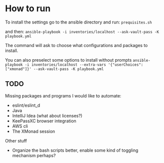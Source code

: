 # How to run

To install the settings go to the ansible directory and run:
`prequisites.sh`

and then:
`ansible-playbook -i inventories/localhost --ask-vault-pass -K playbook.yml`

The command will ask to choose what configurations and packages to install.

You can also preselect some options to install without prompts
`ansible-playbook -i inventories/localhost --extra-vars '{"userChoices": ["xmonad"]}' --ask-vault-pass -K playbook.yml`

## TODO

Missing packages and programs I would like to automate:

* eslint/eslint_d
* Java
* IntelliJ Idea (what about licenses?)
* KeePassXC browser integration
* AWS cli
* The XMonad session

Other stuff

* Organize the bash scripts better, enable some kind of toggling mechanism perhaps?
